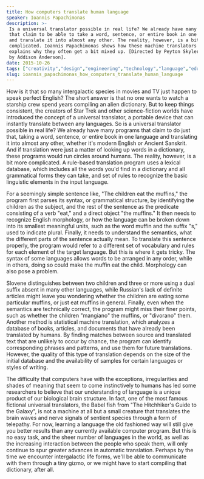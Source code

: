 ```yaml
---
title: How computers translate human language
speaker: Ioannis Papachimonas
description: >-
 Is a universal translator possible in real life? We already have many programs
 that claim to be able to take a word, sentence, or entire book in one language
 and translate it into almost any other. The reality, however, is a bit more
 complicated. Ioannis Papachimonas shows how these machine translators work, and
 explains why they often get a bit mixed up. [Directed by Peyton Skyler, narrated
 by Addison Anderson].
date: 2015-10-26
tags: ["creativity","design","engineering","technology","language","education","teded","computers","animation"]
slug: ioannis_papachimonas_how_computers_translate_human_language
---
```


How is it that so many intergalactic species in movies and TV just happen to speak
perfect English? The short answer is that no one wants to watch a starship crew spend
years compiling an alien dictionary. But to keep things consistent, the creators of Star
Trek and other science-fiction worlds have introduced the concept of a universal
translator, a portable device that can instantly translate between any languages. So is a
universal translator possible in real life? We already have many programs that claim to
do just that, taking a word, sentence, or entire book in one language and translating it
into almost any other, whether it's modern English or Ancient Sanskrit. And if translation
were just a matter of looking up words in a dictionary, these programs would run circles
around humans. The reality, however, is a bit more complicated. A rule-based translation
program uses a lexical database, which includes all the words you'd find in a dictionary
and all grammatical forms they can take, and set of rules to recognize the basic
linguistic elements in the input language.

For a seemingly simple sentence like, "The children eat the muffins," the program first
parses its syntax, or grammatical structure, by identifying the children as the subject,
and the rest of the sentence as the predicate consisting of a verb "eat," and a direct
object "the muffins." It then needs to recognize English morphology, or how the language
can be broken down into its smallest meaningful units, such as the word muffin and the
suffix "s," used to indicate plural. Finally, it needs to understand the semantics, what
the different parts of the sentence actually mean. To translate this sentence properly,
the program would refer to a different set of vocabulary and rules for each element of the
target language. But this is where it gets tricky. The syntax of some languages allows
words to be arranged in any order, while in others, doing so could make the muffin eat the
child. Morphology can also pose a problem.

Slovene distinguishes between two children and three or more using a dual suffix absent 
in many other languages, while Russian's lack of definite articles might leave you
wondering whether the children are eating some particular muffins, or just eat muffins in
general. Finally, even when the semantics are technically correct, the program might miss
their finer points, such as whether the children "mangiano" the muffins, or "divorano"
them. Another method is statistical machine translation, which analyzes a database of
books, articles, and documents that have already been translated by humans. By finding
matches between source and translated text that are unlikely to occur by chance, the
program can identify corresponding phrases and patterns, and use them for future
translations. However, the quality of this type of translation depends on the size of
the initial database and the availability of samples for certain languages or styles of
writing.

The difficulty that computers have with the exceptions, irregularities and shades of
meaning that seem to come instinctively to humans has led some researchers to believe that
our understanding of language is a unique product of our biological brain structure. In
fact, one of the most famous fictional universal translators, the Babel fish from "The
Hitchhiker's Guide to the Galaxy", is not a machine at all but a small creature that
translates the brain waves and nerve signals of sentient species through a form of
telepathy. For now, learning a language the old fashioned way will still give you better
results than any currently available computer program. But this is no easy task, and the
sheer number of languages in the world, as well as the increasing interaction between the
people who speak them, will only continue to spur greater advances in automatic
translation. Perhaps by the time we encounter intergalactic life forms, we'll be able to
communicate with them through a tiny gizmo, or we might have to start compiling that
dictionary, after all.

<!--
ad_duration=0
event="TED-Ed"
external_start_time=0
intro_duration=0
is_subtitle_required="False"
is_talk_featured="False"
language="en"
language_swap="False"
native_language="en"
number_of_related_talks=6
number_of_speakers=1
number_of_subtitled_videos=0
number_of_tags=9
number_of_talk_download_languages=30
number_of_talk_more_resources=0
number_of_talk_recommendations=0
number_of_talks_take_actions=0
post_ad_duration=0
published_timestamp="2020-06-08 17:35:16"
recording_date="2015-10-26"
speaker_is_published=0
speaker_name="Ioannis Papachimonas"
talk_name="How computers translate human language"
talks_tags=["creativity","design","engineering","technology","language","education","teded","computers","animation"]
url_webpage="https://www.ted.com/talks/ioannis_papachimonas_how_computers_translate_human_language"
video_type_name="TED-Ed Original"
-->